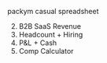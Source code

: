 packym casual spreadsheet

2. B2B SaaS Revenue
3. Headcount + Hiring
4. P&L + Cash
5. Comp Calculator


